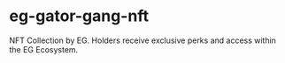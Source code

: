 # eg-gator-gang-nft
NFT Collection by EG. Holders receive exclusive perks and access within the EG Ecosystem.
